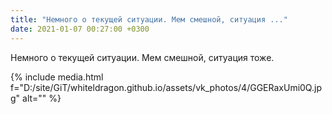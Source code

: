 ```yaml
---
title: "Немного о текущей ситуации. Мем смешной, ситуация ..."
date: 2021-01-07 00:27:00 +0300
---
```


Немного о текущей ситуации. Мем смешной, ситуация тоже.

{% include media.html f="D:/site/GiT/whiteldragon.github.io/assets/vk_photos/4/GGERaxUmi0Q.jpg" alt="" %}
